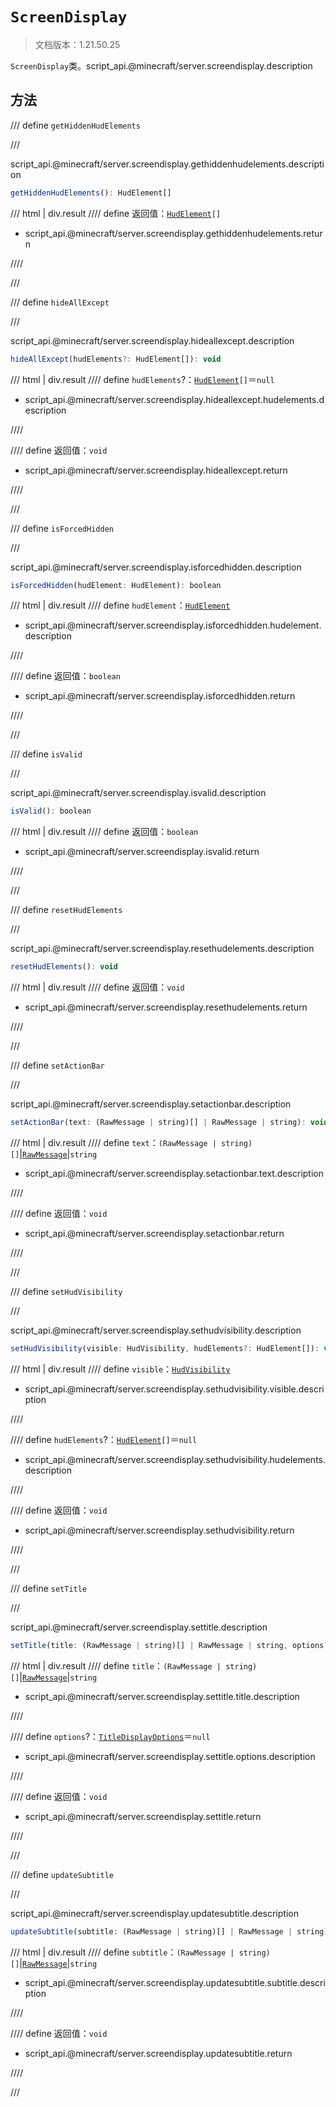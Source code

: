 # `ScreenDisplay`

> 文档版本：1.21.50.25

`ScreenDisplay`类。script_api.@minecraft/server.screendisplay.description

## 方法

/// define
`getHiddenHudElements`


///

script_api.@minecraft/server.screendisplay.gethiddenhudelements.description

```js
getHiddenHudElements(): HudElement[]
```

/// html | div.result
//// define
返回值：<code><a href="../hudelement/">HudElement</a>[]</code>

- script_api.@minecraft/server.screendisplay.gethiddenhudelements.return


////

///


/// define
`hideAllExcept`


///

script_api.@minecraft/server.screendisplay.hideallexcept.description

```js
hideAllExcept(hudElements?: HudElement[]): void
```

/// html | div.result
//// define
`hudElements`?：<code><a href="../hudelement/">HudElement</a>[]</code>＝`null`

- script_api.@minecraft/server.screendisplay.hideallexcept.hudelements.description


////

//// define
返回值：`void`

- script_api.@minecraft/server.screendisplay.hideallexcept.return


////

///


/// define
`isForcedHidden`


///

script_api.@minecraft/server.screendisplay.isforcedhidden.description

```js
isForcedHidden(hudElement: HudElement): boolean
```

/// html | div.result
//// define
`hudElement`：[`HudElement`](./hudelement.md)

- script_api.@minecraft/server.screendisplay.isforcedhidden.hudelement.description


////

//// define
返回值：`boolean`

- script_api.@minecraft/server.screendisplay.isforcedhidden.return


////

///


/// define
`isValid`


///

script_api.@minecraft/server.screendisplay.isvalid.description

```js
isValid(): boolean
```

/// html | div.result
//// define
返回值：`boolean`

- script_api.@minecraft/server.screendisplay.isvalid.return


////

///


/// define
`resetHudElements`


///

script_api.@minecraft/server.screendisplay.resethudelements.description

```js
resetHudElements(): void
```

/// html | div.result
//// define
返回值：`void`

- script_api.@minecraft/server.screendisplay.resethudelements.return


////

///


/// define
`setActionBar`


///

script_api.@minecraft/server.screendisplay.setactionbar.description

```js
setActionBar(text: (RawMessage | string)[] | RawMessage | string): void
```

/// html | div.result
//// define
`text`：`(RawMessage | string)[]`|[`RawMessage`](./rawmessage.md)|`string`

- script_api.@minecraft/server.screendisplay.setactionbar.text.description


////

//// define
返回值：`void`

- script_api.@minecraft/server.screendisplay.setactionbar.return


////

///


/// define
`setHudVisibility`


///

script_api.@minecraft/server.screendisplay.sethudvisibility.description

```js
setHudVisibility(visible: HudVisibility, hudElements?: HudElement[]): void
```

/// html | div.result
//// define
`visible`：[`HudVisibility`](./hudvisibility.md)

- script_api.@minecraft/server.screendisplay.sethudvisibility.visible.description


////

//// define
`hudElements`?：<code><a href="../hudelement/">HudElement</a>[]</code>＝`null`

- script_api.@minecraft/server.screendisplay.sethudvisibility.hudelements.description


////

//// define
返回值：`void`

- script_api.@minecraft/server.screendisplay.sethudvisibility.return


////

///


/// define
`setTitle`


///

script_api.@minecraft/server.screendisplay.settitle.description

```js
setTitle(title: (RawMessage | string)[] | RawMessage | string, options?: TitleDisplayOptions): void
```

/// html | div.result
//// define
`title`：`(RawMessage | string)[]`|[`RawMessage`](./rawmessage.md)|`string`

- script_api.@minecraft/server.screendisplay.settitle.title.description


////

//// define
`options`?：[`TitleDisplayOptions`](./titledisplayoptions.md)＝`null`

- script_api.@minecraft/server.screendisplay.settitle.options.description


////

//// define
返回值：`void`

- script_api.@minecraft/server.screendisplay.settitle.return


////

///


/// define
`updateSubtitle`


///

script_api.@minecraft/server.screendisplay.updatesubtitle.description

```js
updateSubtitle(subtitle: (RawMessage | string)[] | RawMessage | string): void
```

/// html | div.result
//// define
`subtitle`：`(RawMessage | string)[]`|[`RawMessage`](./rawmessage.md)|`string`

- script_api.@minecraft/server.screendisplay.updatesubtitle.subtitle.description


////

//// define
返回值：`void`

- script_api.@minecraft/server.screendisplay.updatesubtitle.return


////

///

